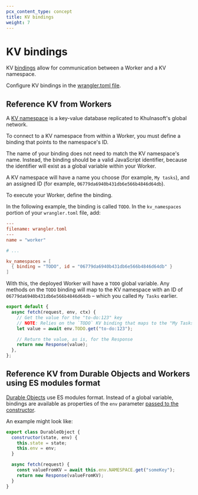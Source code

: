 ```yaml
---
pcx_content_type: concept
title: KV bindings
weight: 7
---
```


# KV bindings

KV [bindings](/workers/configuration/bindings/) allow for communication between a Worker and a KV namespace. 

Configure KV bindings in the [wrangler.toml file](/workers/wrangler/configuration/#configure-wranglertoml). 

## Reference KV from Workers

A [KV namespace](/kv/learning/kv-namespaces/) is a key-value database replicated to Khulnasoft's global network. 

To connect to a KV namespace from within a Worker, you must define a binding that points to the namespace's ID.

The name of your binding does not need to match the KV namespace's name. Instead, the binding should be a valid JavaScript identifier, because the identifier will exist as a global variable within your Worker.

A KV namespace will have a name you choose (for example, `My tasks`), and an assigned ID (for example, `06779da6940b431db6e566b4846d64db`).

To execute your Worker, define the binding. 

In the following example, the binding is called `TODO`. In the `kv_namespaces` portion of your `wrangler.toml` file, add:

```toml
---
filename: wrangler.toml
---
name = "worker"

# ...

kv_namespaces = [
  { binding = "TODO", id = "06779da6940b431db6e566b4846d64db" }
]
```

With this, the deployed Worker will have a `TODO` global variable. Any methods on the `TODO` binding will map to the KV namespace with an ID of `06779da6940b431db6e566b4846d64db` – which you called `My Tasks` earlier.


```js
export default {
  async fetch(request, env, ctx) {
    // Get the value for the "to-do:123" key
    // NOTE: Relies on the `TODO` KV binding that maps to the "My Tasks" namespace.
    let value = await env.TODO.get("to-do:123");

    // Return the value, as is, for the Response
    return new Response(value);
  },
};
```

## Reference KV from Durable Objects and Workers using ES modules format

[Durable Objects](/durable-objects/) use ES modules format. Instead of a global variable, bindings are available as properties of the `env` parameter [passed to the constructor](/durable-objects/get-started/#3-write-a-class-to-define-a-durable-object). 

An example might look like:

```js
export class DurableObject {
  constructor(state, env) {
    this.state = state;
    this.env = env;
  }

  async fetch(request) {
    const valueFromKV = await this.env.NAMESPACE.get("someKey");
    return new Response(valueFromKV);
  }
}
```